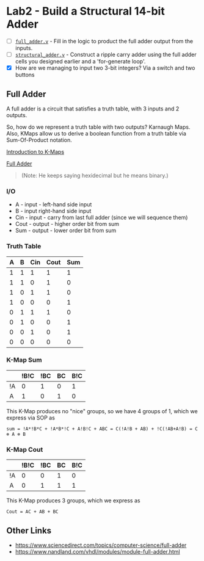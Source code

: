 # Lab2 - Build a Structural 14-bit Adder

- [ ] [`full_adder.v`](lab2.srcs/new/full_adder.v) - Fill in the logic to product the full adder output from the inputs.
- [ ] [`structural_adder.v`](lab2.srcs/new/structural_adder.v) - Construct a ripple carry adder using the full adder cells you designed earlier and a 'for-generate loop'.
- [x] How are we managing to input two 3-bit integers? Via a switch and two buttons

## Full Adder

A full adder is a circuit that satisfies a truth table, with 3 inputs and 2 outputs.

So, how do we represent a truth table with two outputs? Karnaugh Maps. Also, KMaps allow us to derive a boolean function from a truth table via Sum-Of-Product notation.

[Introduction to K-Maps](https://www.youtube.com/watch?v=3vkMgTmieZI)

[Full Adder](https://www.youtube.com/watch?v=F-2C59sTl6w)
> (Note: He keeps saying hexidecimal but he means binary.)

### I/O

- A - input - left-hand side input
- B - input right-hand side input
- Cin - input - carry from last full adder (since we will sequence them)
- Cout - output - higher order bit from sum
- Sum - output - lower order bit from sum

### Truth Table

| A | B | Cin | Cout | Sum |
|---|---|-----|------|-----|
| 1 | 1 | 1   | 1    | 1   |
| 1 | 1 | 0   | 1    | 0   |
| 1 | 0 | 1   | 1    | 0   |
| 1 | 0 | 0   | 0    | 1   |
| 0 | 1 | 1   | 1    | 0   |
| 0 | 1 | 0   | 0    | 1   |
| 0 | 0 | 1   | 0    | 1   |
| 0 | 0 | 0   | 0    | 0   |


### K-Map Sum

|    | !B!C | !BC | BC | B!C |
|----|------|-----|----|-----|
| !A | 0    | 1   | 0  | 1   |
| A  | 1    | 0   | 1  | 0   |

This K-Map produces no "nice" groups, so we have 4 groups of 1, which we express via SOP as

`sum = !A*!B*C + !A*B*!C + A!B!C + ABC = C(!A!B + AB) + !C(!AB+A!B) = C ⊗ A ⊗ B`

### K-Map Cout

|    | !B!C | !BC | BC | B!C |
|----|------|-----|----|-----|
| !A | 0    | 0   | 1  | 0   |
| A  | 0    | 1   | 1  | 1   |

This K-Map produces 3 groups, which we express as

`Cout = AC + AB + BC`

## Other Links

- <https://www.sciencedirect.com/topics/computer-science/full-adder>
- <https://www.nandland.com/vhdl/modules/module-full-adder.html>
